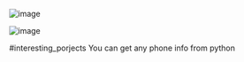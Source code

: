 ![image](https://github.com/eshonxodjayev01/Get_phone_info/assets/93433600/60004394-0ef7-4e31-8904-af6d6ebc1dc9)


![image](https://github.com/eshonxodjayev01/Get_phone_info/assets/93433600/4f06fea3-d822-4aa3-a5b9-1d42898601ab)


#interesting_porjects
You can get any phone info from python
